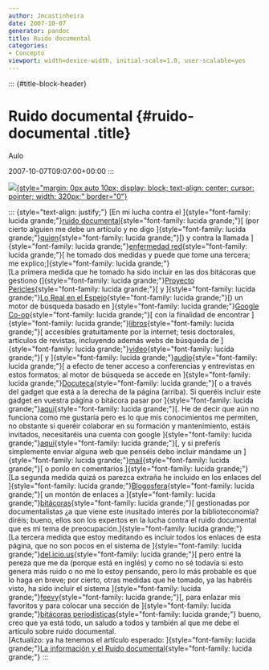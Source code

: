```yaml
---
author: Jmcastinheira
date: 2007-10-07
generator: pandoc
title: Ruido documental
categories:
- Concepto
viewport: width=device-width, initial-scale=1.0, user-scalable=yes
---
```


::: {#title-block-header}
# Ruido documental {#ruido-documental .title}

Aulo

2007-10-07T09:07:00+00:00
:::

[![](http://www.ayuntamientodeadeje.es/adeje/ADEJE/published/DEFAULT/civica2/campanya/ruido/ruido_web.jpg){style="margin: 0px auto 10px; display: block; text-align: center; cursor: pointer; width: 320px;"
border="0"}](http://www.ayuntamientodeadeje.es/adeje/ADEJE/published/DEFAULT/civica2/campanya/ruido/ruido_web.jpg)

::: {style="text-align: justify;"}
[En mi lucha contra el ]{style="font-family: lucida grande;"}[ruido
documental](http://lorealenelespejo.blogspot.com/2007/06/videoteca.html){style="font-family: lucida grande;"}[
(por cierto alguien me debe un artículo y no digo
]{style="font-family: lucida grande;"}[quien](http://www.blogger.com/profile/16561070545784607328){style="font-family: lucida grande;"}[)
y contra la llamada ]{style="font-family: lucida grande;"}[enfermedad
red](http://www.documentalistaenredado.net/546/la-enfermedad-red-no-todo-esta-en-internet/){style="font-family: lucida grande;"}[
he tomado dos medidas y puede que tome una tercera; me
explico;]{style="font-family: lucida grande;"}\
[La primera medida que he tomado ha sido incluir en las dos bitácoras
que gestiono (]{style="font-family: lucida grande;"}[Proyecto
Pericles](http://proyectopericles.blogspot.com/){style="font-family: lucida grande;"}[
y ]{style="font-family: lucida grande;"}[Lo Real en el
Espejo](http://lorealenelespejo.blogspot.com/){style="font-family: lucida grande;"}[)
un motor de búsqueda basado en
]{style="font-family: lucida grande;"}[Google
Co-op](http://www.google.com/coop/){style="font-family: lucida grande;"}[
con la finalidad de encontrar
]{style="font-family: lucida grande;"}[libros](http://lorealenelespejo.blogspot.com/search/label/Libro){style="font-family: lucida grande;"}[
accesibles gratuitamente por la internet; tesis doctorales, artículos de
revistas, incluyendo además webs de búsqueda de
]{style="font-family: lucida grande;"}[video](http://lorealenelespejo.blogspot.com/search/label/Video){style="font-family: lucida grande;"}[
y
]{style="font-family: lucida grande;"}[audio](http://lorealenelespejo.blogspot.com/search/label/audio){style="font-family: lucida grande;"}[
a efecto de tener acceso a conferencias y entrevistas en estos formatos;
al motor de búsqueda se accede en
]{style="font-family: lucida grande;"}[Docuteca](http://www.google.com/coop/cse?cx=010599203114199021280%3Aljui3blqioc){style="font-family: lucida grande;"}[
o a través del gadget que está a la derecha de la página (arriba). Si
queréis incluir este gadget en vuestra página o bitácora pasar por
]{style="font-family: lucida grande;"}[aquí](http://gmodules.com/ig/creator?url=http%3A%2F%2Fwww.google.com%2Fcoop/api/010599203114199021280/cse/ljui3blqioc/gadget){style="font-family: lucida grande;"}[.
He de decir que aún no funciona como me gustaría pero es lo que mis
conocimientos me permiten, no obstante si queréir colaborar en su
formación y mantenimiento, estáis invitados, necesitaréis una cuenta con
google
]{style="font-family: lucida grande;"}[aquí](https://www.google.com/accounts/ServiceLogin?continue=http://www.google.com/coop/manage/cse/volunteer%3Fcx%3D010599203114199021280:ljui3blqioc%26continue%3Dhttp://www.google.com/coop/cse%253Fcx%253D010599203114199021280%25253Aljui3blqioc%26sig%3D__y2MA1Xzhzyvk4oHtzf5IjKZCl0c%253D&service=cprose){style="font-family: lucida grande;"}[,
y si preferís simplemente enviar alguna web que penséis debo incluir
mándame un
]{style="font-family: lucida grande;"}[mail](http://www.blogger.com/profile/15209279870804453945){style="font-family: lucida grande;"}[
o ponlo en comentarios.]{style="font-family: lucida grande;"}\
[La segunda medida quizá os parezca extraña he incluido en los enlaces
del
]{style="font-family: lucida grande;"}[Blogosfera](http://lorealenelespejo.blogspot.com/2007/09/enlaces-de-inters.html){style="font-family: lucida grande;"}[
un montón de enlaces a
]{style="font-family: lucida grande;"}[bitácoras](http://lorealenelespejo.blogspot.com/2007/10/bitcoras-de-biblioteconoma.html){style="font-family: lucida grande;"}[
gestionadas por documentalistas ¿a que viene este inusitado interés por
la biblioteconomía? diréis; bueno, ellos son los expertos en la lucha
contra el ruido documental que es mi tema de
preocupación.]{style="font-family: lucida grande;"}\
[La tercera medida que estoy meditando es incluir todos los enlaces de
esta página, que no son pocos en el sistema de
]{style="font-family: lucida grande;"}[del.icio.us](http://del.icio.us/){style="font-family: lucida grande;"}[
pero entre la pereza que me da (porque está en inglés) y como no sé
todavía si esto genera más ruido o no me lo estoy pensando, pero lo más
probable es que lo haga en breve; por cierto, otras medidas que he
tomado, ya las habréis visto, ha sido incluir el sistema
]{style="font-family: lucida grande;"}[feevy](http://www.feevy.com/){style="font-family: lucida grande;"}[,
para enlazar mis favoritos y para colocar una sección de
]{style="font-family: lucida grande;"}[bitácoras
periodísticas](http://lorealenelespejo.blogspot.com/2007/09/noticias.html){style="font-family: lucida grande;"}
bueno, creo que ya está todo, un saludo a todos y también al que me debe
el artículo sobre ruido documental.\
[Actualizo: ya ha tenemos el artículo esperado:
]{style="font-family: lucida grande;"}[La información y el Ruido
documental](http://lorealenelespejo.blogspot.com/2007/10/la-informacin-y-el-ruido-documental.html){style="font-family: lucida grande;"}
:::
